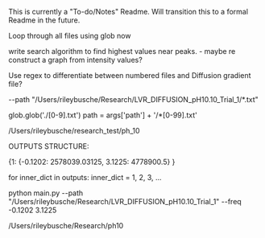 This is currently a "To-do/Notes" Readme. Will transition this to a formal Readme
in the future.

Loop through all files using glob now

write search algorithm to find highest values near peaks.
    -   maybe re construct a graph from intensity values? 

Use regex to differentiate between numbered files and Diffusion gradient file?

--path "/Users/rileybusche/Research/LVR_DIFFUSION_pH10.10_Trial_1/*.txt"

glob.glob('./[0-9].txt')
path = args['path'] + '/*[0-99].txt'

/Users/rileybusche/research_test/ph_10

OUTPUTS STRUCTURE:

{1: {-0.1202: 2578039.03125, 3.1225: 4778900.5} }

for inner_dict in outputs:
    inner_dict = 1, 2, 3, ...


python main.py --path "/Users/rileybusche/Research/LVR_DIFFUSION_pH10.10_Trial_1" --freq -0.1202 3.1225



/Users/rileybusche/Research/ph10